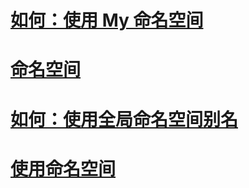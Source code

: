 # [如何：使用 My 命名空间](how-to-use-the-my-namespace.md)
# [命名空间](index.md)
# [如何：使用全局命名空间别名](how-to-use-the-global-namespace-alias.md)
# [使用命名空间](using-namespaces.md)
